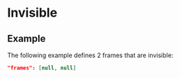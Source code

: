 # Invisible

## Example
The following example defines 2 frames that are invisible:
```json
"frames": [null, null]
```
